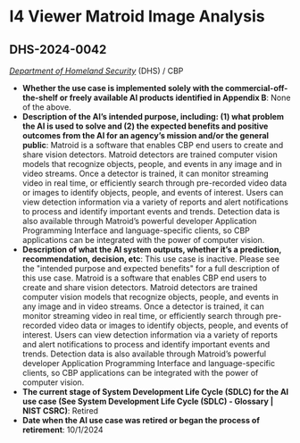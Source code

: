 # I4 Viewer Matroid Image Analysis
## DHS-2024-0042
_[Department of Homeland Security](<../3_agency/Department of Homeland Security.md>)_ (DHS) / CBP


+ **Whether the use case is implemented solely with the commercial-off-the-shelf or freely available AI products identified in Appendix B**: None of the above.
+ **Description of the AI’s intended purpose, including: (1) what problem the AI is used to solve and (2) the expected benefits and positive outcomes from the AI for an agency’s mission and/or the general public**: Matroid is a software that enables CBP end users to create and share vision detectors. Matroid detectors are trained computer vision models that recognize objects, people, and events in any image and in video streams. Once a detector is trained, it can monitor streaming video in real time, or efficiently search through pre-recorded video data or images to identify objects, people, and events of interest. Users can view detection information via a variety of reports and alert notifications to process and identify important events and trends. Detection data is also available through Matroid’s powerful developer Application Programming Interface and language-specific clients, so CBP applications can be integrated with the power of computer vision.
+ **Description of what the AI system outputs, whether it’s a prediction, recommendation, decision, etc**: This use case is inactive. Please see the "intended purpose and expected benefits" for a full description of this use case.
Matroid is a software that enables CBP end users to create and share vision detectors. Matroid detectors are trained computer vision models that recognize objects, people, and events in any image and in video streams. Once a detector is trained, it can monitor streaming video in real time, or efficiently search through pre-recorded video data or images to identify objects, people, and events of interest. Users can view detection information via a variety of reports and alert notifications to process and identify important events and trends. Detection data is also available through Matroid’s powerful developer Application Programming Interface and language-specific clients, so CBP applications can be integrated with the power of computer vision. 
+ **The current stage of System Development Life Cycle (SDLC) for the AI use case (See System Development Life Cycle (SDLC) - Glossary | NIST CSRC)**: Retired
+ **Date when the AI use case was retired or began the process of retirement**: 10/1/2024